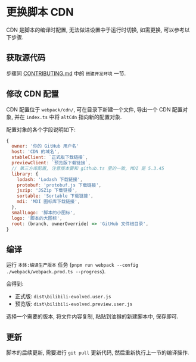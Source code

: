 # 更换脚本 CDN

CDN 是脚本的编译时配置, 无法做进设置中于运行时切换, 如需更换, 可以参考以下步骤.

## 获取源代码

步骤同 [CONTRIBUTING.md](../CONTRIBUTING.md#搭建开发环境) 中的 `搭建开发环境` 一节.

## 修改 CDN 配置

CDN 配置位于 `webpack/cdn/`, 可在目录下新建一个文件, 导出一个 CDN 配置对象, 并在 `index.ts` 中将 `altCdn` 指向新的配置对象.

配置对象的各个字段说明如下:
```js
{
  owner: '你的 GitHub 用户名'
  host: 'CDN 的域名',
  stableClient: `正式版下载链接`,
  previewClient: `预览版下载链接`,
  // 第三方库配置, 注意版本要和 github.ts 里的一致, MDI 是 5.3.45
  library: {
    lodash: 'Lodash 下载链接',
    protobuf: 'protobuf.js 下载链接',
    jszip: 'JSZip 下载链接',
    sortable: 'Sortable 下载链接',
    mdi: 'MDI 图标库下载链接',
  },
  smallLogo: '脚本的小图标',
  logo: '脚本的大图标',
  root: (branch, ownerOverride) => 'GitHub 文件根目录',
}
```

## 编译

运行 `本体:编译生产版本` 任务 (`pnpm run webpack --config ./webpack/webpack.prod.ts --progress`).

会得到:
- 正式版: `dist\bilibili-evolved.user.js`
- 预览版: `dist\bilibili-evolved.preview.user.js`

选择一个需要的版本, 将文件内容复制, 粘贴到油猴的新建脚本中, 保存即可.

## 更新

脚本的后续更新, 需要进行 `git pull` 更新代码, 然后重新执行上一节的编译操作.
